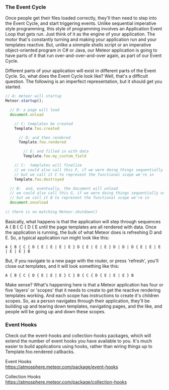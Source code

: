  
### The Event Cycle

Once people get their files loaded correctly, they'll then need to step into the Event Cycle, and start triggering events.  Unlike sequential imperative style programming, this style of programming involves an Application Event Loop that gets run.  Just think of it as the engine of your application.  The motor that's constantly turning and making your application run and your templates reactive.  But, unlike a simmple shells script or an imperative object-oriented program in C# or Java, our Meteor application is going to have parts of it that run over-and-over-and-over again, as part of our Event Cycle.

Different parts of your application will exist in different parts of the Event Cycle.  So, what does the Event Cycle look like?  Well, that's a difficult question.  The following is an imperfect representation, but it should get you started.   

````js
// A: meteor will startup
Meteor.startup();  

  // B: a page will load
  document.onload

    // C: templates be created
    Template.foo.created

      // D: and then rendered
      Template.foo.rendered

        // E: and filled in with data 
        Template.foo.my_custom_field

    // C:  templates will finalize
    // we could also call this F, if we were doing things sequentially or imperatively
    // but we call it C to represent the functional scope we're in
    Template.foo.destroyed

  // B:  and, eventually, the document will unload
  // we could also call this G, if we were doing things sequentially or imperatively
  // but we call it B to represent the functional scope we're in
  document.onunload
  
// there is no matching Meteor.shutdown()
````

Basically, what happens is that the application will step through sequences A { B { C { D { E until the page templates are all rendered with data.  Once the application is running, the bulk of what Meteor does is refreshing D and E.  So, a typical application run might look like this:

````
A { B { C { D { E | E | E | E } D { E | E | E } D | D | D { E | E | E | E | E } B
````

But, if you navigate to a new page with the router, or press 'refresh', you'll close out templates, and it will look something like this:

````
A { B { C { D { E | E | E } C } B { C { D { E | E | E } B
````

Make sense?  What's happening here is that a Meteor application has four or five 'layers' or 'scopes' that it needs to create to get the reactive rendering templates working.  And each scope has instructions to create it's children scopes.  So, as a person navigates through their application, they'll be building up and tearing down templates, navigating pages, and the like, and people will be going up and down these scopes.  


### Event Hooks  

Check out the event-hooks and collection-hooks packages, which will extend the number of event hooks you have available to you.  It's much easier to build applications using hooks, rather than wiring things up to Template.foo.rendered callbacks.

Event Hooks  
https://atmosphere.meteor.com/package/event-hooks  

Collection Hooks  
https://atmosphere.meteor.com/package/collection-hooks    


